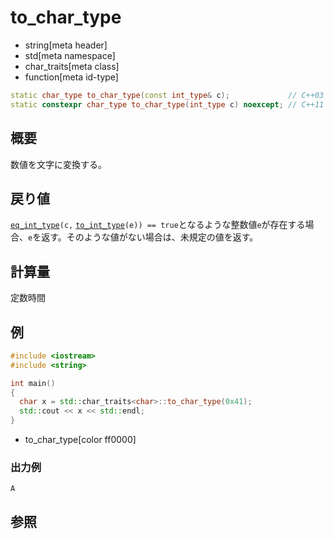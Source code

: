 # to_char_type
* string[meta header]
* std[meta namespace]
* char_traits[meta class]
* function[meta id-type]

```cpp
static char_type to_char_type(const int_type& c);             // C++03
static constexpr char_type to_char_type(int_type c) noexcept; // C++11
```

## 概要
数値を文字に変換する。


## 戻り値
[`eq_int_type`](eq_int_type.md)`(c,` [`to_int_type`](to_int_type.md)`(e)) == true`となるような整数値`e`が存在する場合、`e`を返す。そのような値がない場合は、未規定の値を返す。


## 計算量
定数時間


## 例
```cpp
#include <iostream>
#include <string>

int main()
{
  char x = std::char_traits<char>::to_char_type(0x41);
  std::cout << x << std::endl;
}
```
* to_char_type[color ff0000]

### 出力例
```
A
```

## 参照

